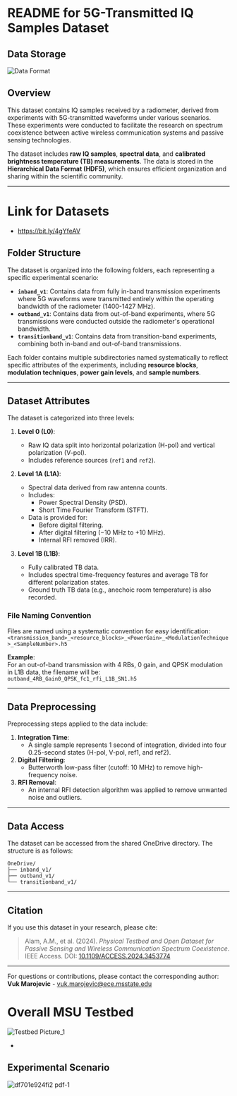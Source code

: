 # README for 5G-Transmitted IQ Samples Dataset

## Data Storage
![Data Format](https://github.com/ahmed-manavi/Active_Passive_Spectrum_Coexistence_Testbed_Data/assets/95959590/ed6d8b6f-4fc2-4281-95be-976d9c28fca5)

## Overview
This dataset contains IQ samples received by a radiometer, derived from experiments with 5G-transmitted waveforms under various scenarios. These experiments were conducted to facilitate the research on spectrum coexistence between active wireless communication systems and passive sensing technologies.

The dataset includes **raw IQ samples**, **spectral data**, and **calibrated brightness temperature (TB) measurements**. The data is stored in the **Hierarchical Data Format (HDF5)**, which ensures efficient organization and sharing within the scientific community.

---
# Link for Datasets 
- https://bit.ly/4gYfeAV

## Folder Structure
The dataset is organized into the following folders, each representing a specific experimental scenario:
- **`inband_v1`**: Contains data from fully in-band transmission experiments where 5G waveforms were transmitted entirely within the operating bandwidth of the radiometer (1400-1427 MHz).
- **`outband_v1`**: Contains data from out-of-band experiments, where 5G transmissions were conducted outside the radiometer's operational bandwidth.
- **`transitionband_v1`**: Contains data from transition-band experiments, combining both in-band and out-of-band transmissions.

Each folder contains multiple subdirectories named systematically to reflect specific attributes of the experiments, including **resource blocks**, **modulation techniques**, **power gain levels**, and **sample numbers**.

---

## Dataset Attributes
The dataset is categorized into three levels:

1. **Level 0 (L0)**:
   - Raw IQ data split into horizontal polarization (H-pol) and vertical polarization (V-pol).
   - Includes reference sources (`ref1` and `ref2`).

2. **Level 1A (L1A)**:
   - Spectral data derived from raw antenna counts.
   - Includes:
     - Power Spectral Density (PSD).
     - Short Time Fourier Transform (STFT).
   - Data is provided for:
     - Before digital filtering.
     - After digital filtering (−10 MHz to +10 MHz).
     - Internal RFI removed (IRR).

3. **Level 1B (L1B)**:
   - Fully calibrated TB data.
   - Includes spectral time-frequency features and average TB for different polarization states.
   - Ground truth TB data (e.g., anechoic room temperature) is also recorded.

### File Naming Convention
Files are named using a systematic convention for easy identification:
`<transmission_band>_<resource_blocks>_<PowerGain>_<ModulationTechnique>_<SampleNumber>.h5`

**Example**:  
For an out-of-band transmission with 4 RBs, 0 gain, and QPSK modulation in L1B data, the filename will be:  
`outband_4RB_Gain0_QPSK_fc1_rfi_L1B_SN1.h5`

---

## Data Preprocessing
Preprocessing steps applied to the data include:
1. **Integration Time**:
   - A single sample represents 1 second of integration, divided into four 0.25-second states (H-pol, V-pol, ref1, and ref2).
2. **Digital Filtering**:
   - Butterworth low-pass filter (cutoff: 10 MHz) to remove high-frequency noise.
3. **RFI Removal**:
   - An internal RFI detection algorithm was applied to remove unwanted noise and outliers.

---

## Data Access
The dataset can be accessed from the shared OneDrive directory. The structure is as follows:
```
OneDrive/
├── inband_v1/
├── outband_v1/
└── transitionband_v1/
```

---

## Citation
If you use this dataset in your research, please cite:
> Alam, A.M., et al. (2024). *Physical Testbed and Open Dataset for Passive Sensing and Wireless Communication Spectrum Coexistence*. IEEE Access. DOI: [10.1109/ACCESS.2024.3453774](https://doi.org/10.1109/ACCESS.2024.3453774)

---

For questions or contributions, please contact the corresponding author:  
**Vuk Marojevic** - [vuk.marojevic@ece.msstate.edu](mailto:vuk.marojevic@ece.msstate.edu)





# Overall MSU Testbed
![Testbed Picture_1](https://github.com/user-attachments/assets/e8d1aff5-4294-4f7d-9338-dbc9bba128a8)


- 

## Experimental Scenario
![df701e924fi2 pdf-1](https://github.com/ahmed-manavi/Active_Passive_Spectrum_Coexistence_Testbed_Data/assets/95959590/341a1d5f-176a-4da6-819d-39bf7ff6ad9c)
